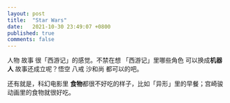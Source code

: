 ```yaml
---
layout: post
title:  "Star Wars"
date:   2021-10-30 23:49:07 +0800
published: true
comments: false
---
```


人物 故事 很「西游记」的感觉。不禁在想 「西游记」里哪些角色 可以换成**机器人** 故事还成立呢？悟空 八戒 沙和尚 都可以的吧。

还有就是，科幻电影里 **食物**都很不好吃的样子，比如「异形」里的早餐；宫崎骏动画里的食物就很好吃。